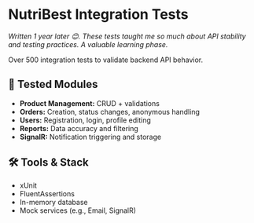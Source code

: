 <!DOCTYPE html>
<html lang="en">
<head>
  <meta charset="UTF-8">
</head>
<body>
  <h1>NutriBest Integration Tests</h1>
  <p><em>Written 1 year later 😊. These tests taught me so much about API stability and testing practices. A valuable learning phase.</em></p>
  <p>Over 500 integration tests to validate backend API behavior.</p>

  <h2>🧪 Tested Modules</h2>
  <ul>
    <li><strong>Product Management:</strong> CRUD + validations</li>
    <li><strong>Orders:</strong> Creation, status changes, anonymous handling</li>
    <li><strong>Users:</strong> Registration, login, profile editing</li>
    <li><strong>Reports:</strong> Data accuracy and filtering</li>
    <li><strong>SignalR:</strong> Notification triggering and storage</li>
  </ul>

  <h2>🛠️ Tools & Stack</h2>
  <ul>
    <li>xUnit</li>
    <li>FluentAssertions</li>
    <li>In-memory database</li>
    <li>Mock services (e.g., Email, SignalR)</li>
  </ul>
</body>
</html>
